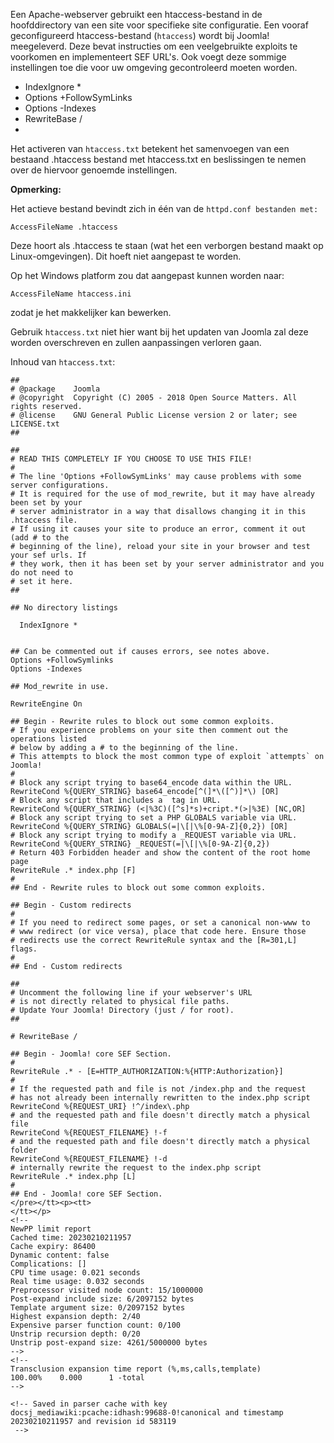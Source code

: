 <!-- Filename: Preconfigured_htaccess / Display title: Vooraf geconfigureerde htaccess -->

Een Apache-webserver gebruikt een htaccess-bestand in de hoofddirectory
van een site voor specifieke site configuratie. Een vooraf
geconfigureerd htaccess-bestand (`htaccess`) wordt bij Joomla!
meegeleverd. Deze bevat instructies om een veelgebruikte exploits te
voorkomen en implementeert SEF URL's. Ook voegt deze sommige
instellingen toe die voor uw omgeving gecontroleerd moeten worden.

- IndexIgnore \*
- Options +FollowSymLinks
- Options -Indexes
- RewriteBase /
- 

Het activeren van `htaccess.txt` betekent het samenvoegen van een
bestaand .htaccess bestand met htaccess.txt en beslissingen te nemen
over de hiervoor genoemde instellingen.

**Opmerking:**

Het actieve bestand bevindt zich in één van de
`httpd.conf bestanden met: `

    AccessFileName .htaccess

Deze hoort als .htaccess te staan (wat het een verborgen bestand maakt
op Linux-omgevingen). Dit hoeft niet aangepast te worden.

Op het Windows platform zou dat aangepast kunnen worden naar:

    AccessFileName htaccess.ini

zodat je het makkelijker kan bewerken.

Gebruik `htaccess.txt` niet hier want bij het updaten van Joomla zal
deze worden overschreven en zullen aanpassingen verloren gaan.

Inhoud van `htaccess.txt`:

    ##
    # @package    Joomla
    # @copyright  Copyright (C) 2005 - 2018 Open Source Matters. All rights reserved.
    # @license    GNU General Public License version 2 or later; see LICENSE.txt
    ##

    ##
    # READ THIS COMPLETELY IF YOU CHOOSE TO USE THIS FILE!
    #
    # The line 'Options +FollowSymLinks' may cause problems with some server configurations.
    # It is required for the use of mod_rewrite, but it may have already been set by your 
    # server administrator in a way that disallows changing it in this .htaccess file.
    # If using it causes your site to produce an error, comment it out (add # to the 
    # beginning of the line), reload your site in your browser and test your sef urls. If 
    # they work, then it has been set by your server administrator and you do not need to 
    # set it here.
    ##

    ## No directory listings

      IndexIgnore *


    ## Can be commented out if causes errors, see notes above.
    Options +FollowSymlinks
    Options -Indexes

    ## Mod_rewrite in use.

    RewriteEngine On

    ## Begin - Rewrite rules to block out some common exploits.
    # If you experience problems on your site then comment out the operations listed 
    # below by adding a # to the beginning of the line.
    # This attempts to block the most common type of exploit `attempts` on Joomla!
    #
    # Block any script trying to base64_encode data within the URL.
    RewriteCond %{QUERY_STRING} base64_encode[^(]*\([^)]*\) [OR]
    # Block any script that includes a  tag in URL.
    RewriteCond %{QUERY_STRING} (<|%3C)([^s]*s)+cript.*(>|%3E) [NC,OR]
    # Block any script trying to set a PHP GLOBALS variable via URL.
    RewriteCond %{QUERY_STRING} GLOBALS(=|\[|\%[0-9A-Z]{0,2}) [OR]
    # Block any script trying to modify a _REQUEST variable via URL.
    RewriteCond %{QUERY_STRING} _REQUEST(=|\[|\%[0-9A-Z]{0,2})
    # Return 403 Forbidden header and show the content of the root home page
    RewriteRule .* index.php [F]
    #
    ## End - Rewrite rules to block out some common exploits.

    ## Begin - Custom redirects
    #
    # If you need to redirect some pages, or set a canonical non-www to
    # www redirect (or vice versa), place that code here. Ensure those
    # redirects use the correct RewriteRule syntax and the [R=301,L] flags.
    #
    ## End - Custom redirects

    ##
    # Uncomment the following line if your webserver's URL
    # is not directly related to physical file paths.
    # Update Your Joomla! Directory (just / for root).
    ##

    # RewriteBase /

    ## Begin - Joomla! core SEF Section.
    #
    RewriteRule .* - [E=HTTP_AUTHORIZATION:%{HTTP:Authorization}]
    #
    # If the requested path and file is not /index.php and the request
    # has not already been internally rewritten to the index.php script
    RewriteCond %{REQUEST_URI} !^/index\.php
    # and the requested path and file doesn't directly match a physical file
    RewriteCond %{REQUEST_FILENAME} !-f
    # and the requested path and file doesn't directly match a physical folder
    RewriteCond %{REQUEST_FILENAME} !-d
    # internally rewrite the request to the index.php script
    RewriteRule .* index.php [L]
    #
    ## End - Joomla! core SEF Section.
    </pre></tt><p><tt>
    </tt></p>
    <!-- 
    NewPP limit report
    Cached time: 20230210211957
    Cache expiry: 86400
    Dynamic content: false
    Complications: []
    CPU time usage: 0.021 seconds
    Real time usage: 0.032 seconds
    Preprocessor visited node count: 15/1000000
    Post‐expand include size: 6/2097152 bytes
    Template argument size: 0/2097152 bytes
    Highest expansion depth: 2/40
    Expensive parser function count: 0/100
    Unstrip recursion depth: 0/20
    Unstrip post‐expand size: 4261/5000000 bytes
    -->
    <!--
    Transclusion expansion time report (%,ms,calls,template)
    100.00%    0.000      1 -total
    -->

    <!-- Saved in parser cache with key docsj_mediawiki:pcache:idhash:99688-0!canonical and timestamp 20230210211957 and revision id 583119
     -->
